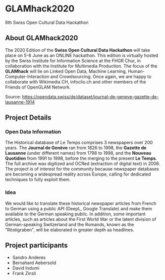# GLAMhack2020
 6th Swiss Open Cultural Data Hackathon

## About GLAMhack2020
The 2020 Edition of the **Swiss Open Cultural Data Hackathon** will take place on 5-6 June as an ONLINE hackathon. This edition is virtually hosted by the Swiss Institute for Information Science at the FHGR Chur, in collaboration with the Institute for Multimedia Production. The focus of the **GLAMhack** will lie on Linked Open Data, Machine Learning, Human-Computer-Interaction and Crowdsourcing. Once again, we are happy to collaborate with Wikimedia CH, infoclio.ch and other members of the Friends of OpenGLAM Network.

Source: https://opendata.swiss/de/dataset/journal-de-geneve-gazette-de-lausanne-1914

## Project Details
### Open Data Information
The Historical database of Le Temps comprises 3 newspapers over 200 years. The **Journal de Genève** ran from 1826 to 1998, the **Gazette de Lausanne** (under different names) from 1798 to 1998, and the **Nouveau Quotidien** from 1991 to 1998, before the merging to the present **Le Temps**. The full archive was digitized and OCRed (extraction of digital text) in 2008. The project is of interest for the community because newspaper databases are becoming a widespread reality across Europe, calling for dedicated techniques to fully exploit them.

### Idea
We would like to translate these historical newspaper articles from French to German using a public API (DeepL, Google Translate) and make them available to the German speaking public.
In addition, some important articles, such as articles about the First World War or the latent division of German-speaking Switzerland and the Romands, known as the "Röstigraben", will be elaborated in greater depth as headlines.

## Project participants
- Sandro Anderes
- Bernahard Aebersold
- David Indumi
- Frank Zinsli